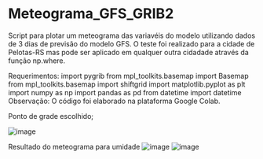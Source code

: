 # Meteograma_GFS_GRIB2

Script para plotar um meteograma das variavéis do modelo utilizando dados de 3 dias de previsão do modelo GFS. O teste foi realizado para a cidade de Pelotas-RS mas pode ser aplicado em qualquer outra cidadade através da função np.where.

Requerimentos: import pygrib
from mpl_toolkits.basemap import Basemap
from mpl_toolkits.basemap import shiftgrid
import matplotlib.pyplot as plt
import numpy as np
import pandas as pd
from datetime import datetime
Observação: O código foi elaborado na plataforma Google Colab.

Ponto de grade escolhido; 

![image](https://github.com/vlsantos-bit/Meteograma_GFS_GRIB2/blob/main/grad_escolhida.png)

Resultado do meteograma para umidade
![image](https://github.com/vlsantos-bit/Meteograma_GFS_GRIB2/blob/main/meteo_umid1.png) 
![image](https://github.com/vlsantos-bit/Meteograma_GFS_GRIB2/blob/main/umid_meteograma2.png)

